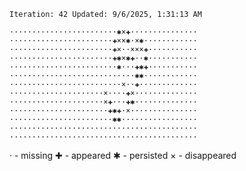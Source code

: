 `Iteration: 42 Updated: 9/6/2025, 1:31:13 AM`
<!-- GOL_START -->
`························✱×✚···············`</br>
`·······················✚××✱·×✱············`</br>
`·······················✚×··×××✚···········`</br>
`·······················✚✱×✱✚··✱···········`</br>
`························✱···✚✱✚···········`</br>
`····························✱✱············`</br>
`·························×··✚·············`</br>
`·····················×····✚×··············`</br>
`·····················×✚···✚✱··············`</br>
`······················✚✱✚·×···············`</br>
`·······················✱✱·················`</br>
`··········································`</br>
`··········································`</br>
<!-- GOL_END -->
· - missing
✚ - appeared
✱ - persisted
× - disappeared